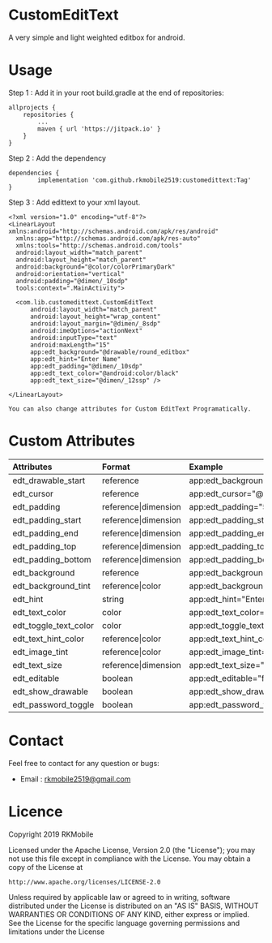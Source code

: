 # CustomEditText

A very simple and light weighted editbox for android.

# Usage

Step 1 : Add it in your root build.gradle at the end of repositories:

	allprojects {
		repositories {
			...
			maven { url 'https://jitpack.io' }
		}
	}
	
Step 2 : Add the dependency

	dependencies {
	        implementation 'com.github.rkmobile2519:customedittext:Tag'
	}


Step 3 : Add edittext to your xml layout.

    <?xml version="1.0" encoding="utf-8"?>
    <LinearLayout xmlns:android="http://schemas.android.com/apk/res/android"
      xmlns:app="http://schemas.android.com/apk/res-auto"
      xmlns:tools="http://schemas.android.com/tools"
      android:layout_width="match_parent"
      android:layout_height="match_parent"
      android:background="@color/colorPrimaryDark"
      android:orientation="vertical"
      android:padding="@dimen/_10sdp"
      tools:context=".MainActivity">

      <com.lib.customedittext.CustomEditText
          android:layout_width="match_parent"
          android:layout_height="wrap_content"
          android:layout_margin="@dimen/_8sdp"
          android:imeOptions="actionNext"
          android:inputType="text"
          android:maxLength="15"
          app:edt_background="@drawable/round_editbox"
          app:edt_hint="Enter Name"
          app:edt_padding="@dimen/_10sdp"
          app:edt_text_color="@android:color/black"
          app:edt_text_size="@dimen/_12ssp" />

    </LinearLayout>
    
    You can also change attributes for Custom EditText Programatically.
	
	
# Custom Attributes

    
| Attributes | Format | Example |
| :---         |     :---      |          :--- |
| edt_drawable_start   | reference     |  app:edt_background="@drawable/round_editbox"    |
| edt_cursor   | reference     | app:edt_cursor="@drawable/cursor"      |   
| edt_padding   | reference\|dimension     | app:edt_padding="5dp"      | 
| edt_padding_start   | reference\|dimension     | app:edt_padding_start="8dp"      | 
| edt_padding_end   | reference\|dimension     | app:edt_padding_end="8dp"      | 
| edt_padding_top   | reference\|dimension     | app:edt_padding_top="8dp"      | 
| edt_padding_bottom   | reference\|dimension     | app:edt_padding_bottom="8dp"      | 
| edt_background   | reference     | app:edt_background="@drawable/bg"      | 
| edt_background_tint   | reference\|color     | app:edt_background_tint="#fffffff"      | 
| edt_hint   | string     | app:edt_hint="Enter Name"      | 
| edt_text_color   | color     | app:edt_text_color="#333333"      | 
| edt_toggle_text_color   | color    | app:edt_toggle_text_color="#333333"      | 
| edt_text_hint_color   | reference\|color     | app:edt_text_hint_color="#dedede"      |  
| edt_image_tint   | reference\|color     | app:edt_image_tint="#000000"      | 
| edt_text_size   | reference\|dimension     | app:edt_text_size="14sp"      | 
| edt_editable   | boolean     | app:edt_editable="false"      | 
| edt_show_drawable   | boolean     | app:edt_show_drawable="false"      | 
| edt_password_toggle   | boolean     | app:edt_password_toggle="true"      | 
 
 
 # Contact
 
 Feel free to contact for any question or bugs:
 
 * Email : rkmobile2519@gmail.com
 
 
# Licence

Copyright 2019 RKMobile

Licensed under the Apache License, Version 2.0 (the "License");
you may not use this file except in compliance with the License.
You may obtain a copy of the License at

    http://www.apache.org/licenses/LICENSE-2.0

Unless required by applicable law or agreed to in writing, software
distributed under the License is distributed on an "AS IS" BASIS,
WITHOUT WARRANTIES OR CONDITIONS OF ANY KIND, either express or implied.
See the License for the specific language governing permissions and
limitations under the License
